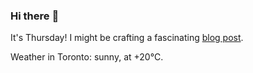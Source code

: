 ### Hi there :wave:

It's Thursday! I might be crafting a fascinating [blog post](https://benjaminwuethrich.dev).

Weather in Toronto: sunny, at +20°C.
